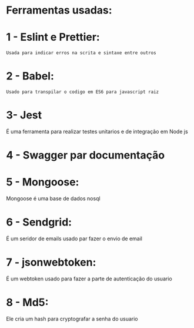 # Ferramentas usadas:

# 1 - Eslint e Prettier:

    Usada para indicar erros na scrita e sintaxe entre outros

# 2 - Babel:

    Usado para transpilar o codigo em ES6 para javascript raiz

# 3- Jest

É uma ferramenta para realizar testes unitarios e de integração
em Node js

# 4 - Swagger par documentação

# 5 - Mongoose:

Mongoose é uma base de dados nosql

# 6 - Sendgrid:

É um seridor de emails usado par fazer o envio de email

# 7 - jsonwebtoken:

É um webtoken usado para fazer a parte de autenticação do usuario

# 8 - Md5:

Ele cria um hash para cryptografar a senha do usuario
